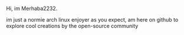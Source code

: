 Hi, im Merhaba2232.

im just a normie arch linux enjoyer as you expect, am here on github to explore cool creations by the open-source community
